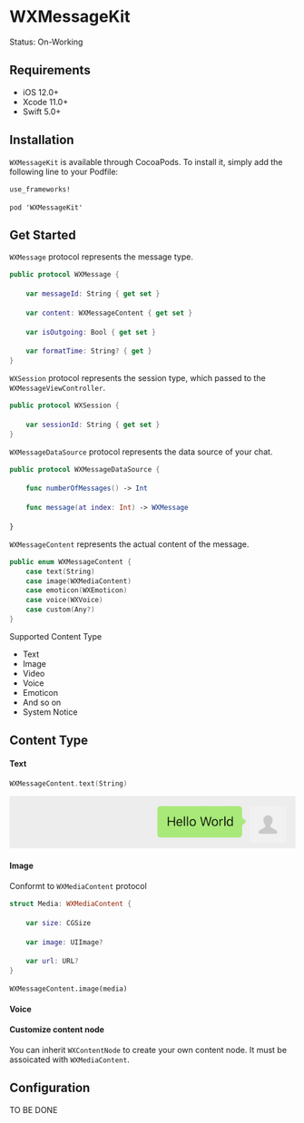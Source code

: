 # WXMessageKit

Status: On-Working



## Requirements

- iOS 12.0+
- Xcode 11.0+
- Swift 5.0+

## Installation

`WXMessageKit` is available through CocoaPods. To install it, simply add the following line to your Podfile:

```
use_frameworks!

pod 'WXMessageKit'
```



## Get Started

`WXMessage` protocol represents the message type.

```swift
public protocol WXMessage {
    
    var messageId: String { get set }
    
    var content: WXMessageContent { get set }
    
    var isOutgoing: Bool { get set }
    
    var formatTime: String? { get }
}
```



`WXSession` protocol represents the session type, which passed to the `WXMessageViewController`.

```swift
public protocol WXSession {
 
    var sessionId: String { get set }
}
```



`WXMessageDataSource` protocol represents the data source of your chat.

```swift
public protocol WXMessageDataSource {
    
    func numberOfMessages() -> Int
    
    func message(at index: Int) -> WXMessage
    
}
```



`WXMessageContent` represents the actual content of the message.

```swift
public enum WXMessageContent {
    case text(String)
    case image(WXMediaContent)
    case emoticon(WXEmoticon)
    case voice(WXVoice)
    case custom(Any?)
}
```





Supported Content Type

* Text
* Image
* Video
* Voice
* Emoticon
* And so on
* System Notice



## Content Type



#### Text

```swift
WXMessageContent.text(String)
```



![](Assets/Content_Text@2x.jpg)



#### Image



Conformt to `WXMediaContent` protocol

```swift
struct Media: WXMediaContent {
    
    var size: CGSize
    
    var image: UIImage?
    
    var url: URL?
}
```



`WXMessageContent.image(media)`



#### Voice



#### Customize content node

You can inherit `WXContentNode` to create your own content node. It must be assoicated with `WXMediaContent`.



## Configuration

TO BE DONE

